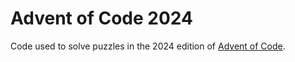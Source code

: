 # Advent of Code 2024

Code used to solve puzzles in the 2024 edition of [Advent of Code](https://adventofcode.com).
